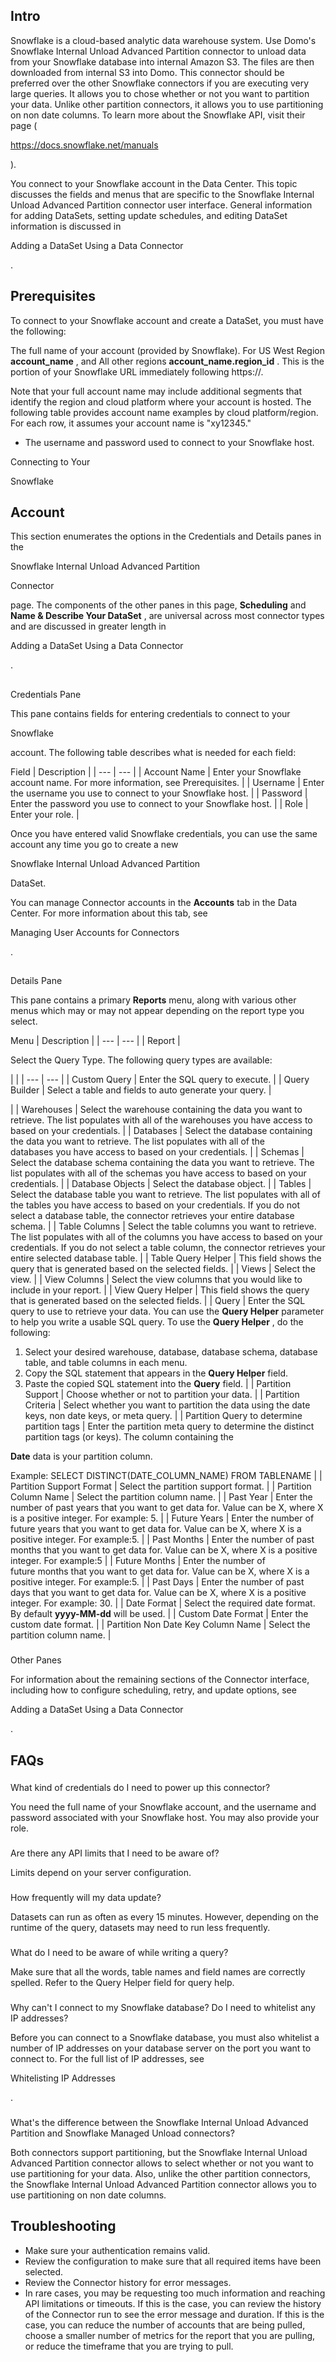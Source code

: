 

Intro
-------

Snowflake is a cloud-based analytic data warehouse system. Use Domo's Snowflake Internal Unload Advanced Partition connector to unload data from your Snowflake database into internal Amazon S3. The files are then downloaded from internal S3 into Domo. This connector should be preferred over the other Snowflake connectors if you are executing very large queries. It allows you to chose whether or not you want to partition your data. Unlike other partition connectors, it allows you to use partitioning on non date columns. To learn more about the Snowflake API, visit their page (

https://docs.snowflake.net/manuals

).


 You connect to your Snowflake account in the Data Center. This topic discusses the fields and menus that are specific to the Snowflake Internal Unload Advanced Partition connector user interface. General information for adding DataSets, setting update schedules, and editing DataSet information is discussed in

Adding a DataSet Using a Data Connector

.


 Prerequisites
---------------

To connect to your Snowflake account and create a DataSet, you must have the following:

 The full name of your account (provided by Snowflake). For US West Region
 **account\_name**
 , and All other regions
 **account\_name.region\_id**
 . This is the portion of your Snowflake URL immediately following https://.


 Note that your full account name may include additional segments that identify the region and cloud platform where your account is hosted. The following table provides account name examples by cloud platform/region. For each row, it assumes your account name is "xy12345."
* The username and password used to connect to your Snowflake host.

Connecting to Your

Snowflake

Account
--------------------------------------------

This section enumerates the options in the Credentials and Details panes in the

Snowflake Internal Unload Advanced Partition


 Connector

page. The components of the other panes in this page,
 **Scheduling**
 and
 **Name & Describe Your DataSet**
 , are universal across most connector types and are discussed in greater length in

Adding a DataSet Using a Data Connector

.

##
 Credentials Pane

This pane contains fields for entering credentials to connect to your

Snowflake

account. The following table describes what is needed for each field:


 Field
  |
 Description
  |
| --- | --- |
|
 Account Name
  |
 Enter your Snowflake account name. For more information, see Prerequisites.
  |
|
 Username
  |
 Enter the username you use to connect to your Snowflake host.
  |
|
 Password
  |
 Enter the password you use to connect to your Snowflake host.
  |
|
 Role
  |
 Enter your role.
  |


 Once you have entered valid Snowflake credentials, you can use the same account any time you go to create a new


 Snowflake Internal Unload Advanced Partition


 DataSet.

You can manage Connector accounts in the
 **Accounts**
 tab in the Data Center. For more information about this tab, see

Managing User Accounts for Connectors

.

##
 Details Pane

This pane contains a primary
 **Reports**
 menu, along with various other menus which may or may not appear depending on the report type you select.


 Menu
  |
 Description
  |
| --- | --- |
|
 Report
  |

Select the Query Type. The following query types are available:

  |  |
| --- | --- |
|
 Custom Query
  |
 Enter the SQL query to execute.
  |
|
 Query Builder
  |
 Select a table and fields to auto generate your query.
  |

|
|
 Warehouses
  |
 Select the warehouse containing the data you want to retrieve. The list populates with all of the warehouses you have access to based on your credentials.
  |
|
 Databases
  |
 Select the database containing the data you want to retrieve. The list populates with all of the databases you have access to based on your credentials.
  |
|
 Schemas
  |
 Select the database schema containing the data you want to retrieve. The list populates with all of the schemas you have access to based on your credentials.
  |
|
 Database Objects
  |
 Select the database object.
  |
|
 Tables
  |
 Select the database table you want to retrieve. The list populates with all of the tables you have access to based on your credentials. If you do not select a database table, the connector retrieves your entire database schema.
  |
|
 Table Columns
  |
 Select the table columns you want to retrieve. The list populates with all of the columns you have access to based on your credentials. If you do not select a table column, the connector retrieves your entire selected database table.
  |
|
 Table Query Helper
  |
 This field shows the query that is generated based on the selected fields.
  |
|
 Views
  |
 Select the view.
  |
|
 View Columns
  |
 Select the view columns that you would like to include in your report.
  |
|
 View Query Helper
  |
 This field shows the query that is generated based on the selected fields.
  |
|
 Query
  |
 Enter the SQL query to use to retrieve your data. You can use the
 ********Query Helper********
 parameter to help you write a usable SQL query. To use the
 ********Query Helper********
 , do the following:
 1. Select your desired warehouse, database, database schema, database table, and table columns in each menu.
2. Copy the SQL statement that appears in the
 ********Query Helper********
 field.
3. Paste the copied SQL statement into the
 ********Query********
 field.
 |
|
 Partition Support
  |
 Choose whether or not to partition your data.
  |
|
 Partition Criteria
  |
 Select whether you want to partition the data using the date keys, non date keys, or meta query.
  |
|
 Partition Query to determine partition tags
  |
 Enter the partition meta query to determine the distinct partition tags (or keys). The column containing the


**Date**
 data is your partition column.


 Example: SELECT DISTINCT(DATE\_COLUMN\_NAME) FROM TABLENAME
  |
|
 Partition Support Format
  |
 Select the partition support format.
  |
|
 Partition Column Name
  |
 Select the partition column name.
  |
|
 Past Year
  |
 Enter the number of past years that you want to get data for. Value can be X, where X is a positive integer. For example: 5.
  |
|
 Future Years
  |
 Enter the number of future years that you want to get data for. Value can be X, where X is a positive integer. For example:5.
  |
|
 Past Months
  |
 Enter the number of past months that you want to get data for. Value can be X, where X is a positive integer. For example:5
  |
|
 Future Months
  |
 Enter the number of future months that you want to get data for. Value can be X, where X is a positive integer. For example:5.
  |
|
 Past Days
  |
 Enter the number of past days that you want to get data for. Value can be X, where X is a positive integer. For example: 30.
  |
|
 Date Format
  |
 Select the required date format. By default
 ****yyyy-MM-dd****
 will be used.
  |
|
 Custom Date Format
  |
 Enter the custom date format.
  |
|
 Partition Non Date Key Column Name
  |
 Select the partition column name.
  |


###
 Other Panes

For information about the remaining sections of the Connector interface, including how to configure scheduling, retry, and update options, see

Adding a DataSet Using a Data Connector

.


 FAQs
------

###

What kind of credentials do I need to power up this connector?

You need the full name of your Snowflake account, and the username and password associated with your Snowflake host. You may also provide your role.

###

Are there any API limits that I need to be aware of?

Limits depend on your server configuration.

###

How frequently will my data update?

Datasets can run as often as every 15 minutes. However, depending on the runtime of the query, datasets may need to run less frequently.

###

What do I need to be aware of while writing a query?

Make sure that all the words, table names and field names are correctly spelled. Refer to the Query Helper field for query help.

###

Why can't I connect to my Snowflake database? Do I need to whitelist any IP addresses?

Before you can connect to a Snowflake database, you must also whitelist a number of IP addresses on your database server on the port you want to connect to. For the full list of IP addresses, see

Whitelisting IP Addresses

.

###

What's the difference between the Snowflake Internal Unload Advanced Partition and Snowflake Managed Unload connectors?

Both connectors support partitioning, but the Snowflake Internal Unload Advanced Partition connector allows to select whether or not you want to use partitioning for your data. Also, unlike the other partition connectors, the Snowflake Internal Unload Advanced Partition connector allows you to use partitioning on non date columns.

Troubleshooting
-----------------


* Make sure your authentication remains valid.
* Review the configuration to make sure that all required items have been selected.
* Review the Connector history for error messages.
* In rare cases, you may be requesting too much information and reaching API limitations or timeouts. If this is the case, you can review the history of the Connector run to see the error message and duration. If this is the case, you can reduce the number of accounts that are being pulled, choose a smaller number of metrics for the report that you are pulling, or reduce the timeframe that you are trying to pull.



